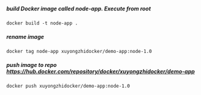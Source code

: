##### build Docker image called node-app. Execute from root

    docker build -t node-app .
    
##### rename image

    docker tag node-app xuyongzhidocker/demo-app:node-1.0
    
##### push image to repo https://hub.docker.com/repository/docker/xuyongzhidocker/demo-app

    docker push xuyongzhidocker/demo-app:node-1.0